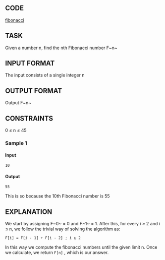 ## CODE
[fibonacci](fibonacci.cpp)
## TASK
Given a number n, find the nth Fibonacci number F~n~
## INPUT FORMAT
The input consists of a single integer n
## OUTPUT FORMAT
Output F~n~
## CONSTRAINTS
0 ≤ n ≤ 45

### Sample 1
#### Input 
`10`
#### Output
`55`

This is so because the 10th Fibonacci number is 55

## EXPLANATION
We start by assigning F~0~ = 0 and F~1~ = 1. After this, for every i ≥ 2 and i ≤ n, we follow the trivial way of solving the algorithm as:

`F[i] = F[i - 1] + F[i - 2] ; i ≥ 2`

In this way we compute the fibonacci numbers until the given limit n. Once we calculate, we return `F[n]` , which is our answer.
